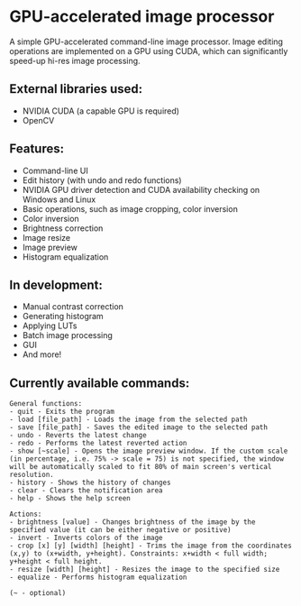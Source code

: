 # GPU-accelerated image processor
A simple GPU-accelerated command-line image processor. Image editing operations are implemented on a GPU using CUDA, which can significantly speed-up hi-res image processing.
## External libraries used:
- NVIDIA CUDA (a capable GPU is required)
- OpenCV
## Features:
- Command-line UI
- Edit history (with undo and redo functions)
- NVIDIA GPU driver detection and CUDA availability checking on Windows and Linux
- Basic operations, such as image cropping, color inversion
- Color inversion
- Brightness correction
- Image resize
- Image preview
- Histogram equalization
## In development:
- Manual contrast correction
- Generating histogram
- Applying LUTs
- Batch image processing
- GUI
- And more!
## Currently available commands:
```
General functions:
- quit - Exits the program
- load [file_path] - Loads the image from the selected path
- save [file_path] - Saves the edited image to the selected path
- undo - Reverts the latest change
- redo - Performs the latest reverted action
- show [~scale] - Opens the image preview window. If the custom scale (in percentage, i.e. 75% -> scale = 75) is not specified, the window will be automatically scaled to fit 80% of main screen's vertical resolution.
- history - Shows the history of changes
- clear - Clears the notification area
- help - Shows the help screen

Actions:
- brightness [value] - Changes brightness of the image by the specified value (it can be either negative or positive)
- invert - Inverts colors of the image
- crop [x] [y] [width] [height] - Trims the image from the coordinates (x,y) to (x+width, y+height). Constraints: x+width < full width; y+height < full height.
- resize [width] [height] - Resizes the image to the specified size
- equalize - Performs histogram equalization

(~ - optional)
```